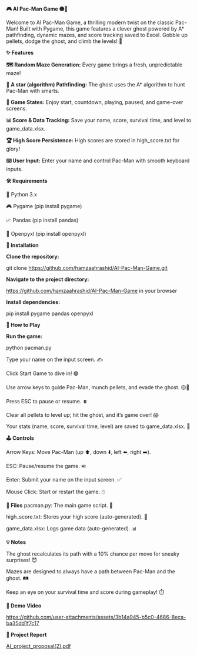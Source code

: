**🎮  AI Pac-Man Game 🟡👻**

Welcome to AI Pac-Man Game, a thrilling modern twist on the classic Pac-Man! Built with Pygame, this game features a clever ghost powered by A* pathfinding, dynamic mazes, and score tracking saved to Excel. Gobble up pellets, dodge the ghost, and climb the levels! 🚀

**✨ Features**

**🗺️ Random Maze Generation:** Every game brings a fresh, unpredictable maze!

**🧠 A star (algorithm) Pathfinding:** The ghost uses the A* algorithm to hunt Pac-Man with smarts.

**🎲 Game States:** Enjoy start, countdown, playing, paused, and game-over screens.

**📊 Score & Data Tracking:** Save your name, score, survival time, and level to game_data.xlsx.

**🏆 High Score Persistence:** High scores are stored in high_score.txt for glory!

**⌨️ User Input:** Enter your name and control Pac-Man with smooth keyboard inputs.


**🛠️ Requirements**

🐍 Python 3.x

🎮 Pygame (pip install pygame)

📈 Pandas (pip install pandas)

📑 Openpyxl (pip install openpyxl)


**🚀 Installation**

**Clone the repository:**

git clone https://github.com/hamzaahrashid/AI-Pac-Man-Game.git

**Navigate to the project directory:**

https://github.com/hamzaahrashid/AI-Pac-Man-Game in your browser

**Install dependencies:**

pip install pygame pandas openpyxl


**🎉 How to Play**

**Run the game:**

python pacman.py

Type your name on the input screen. ✍️

Click Start Game to dive in! 🟢

Use arrow keys to guide Pac-Man, munch pellets, and evade the ghost. 🟡👻

Press ESC to pause or resume. ⏸️

Clear all pellets to level up; hit the ghost, and it’s game over! 😱

Your stats (name, score, survival time, level) are saved to game_data.xlsx. 📂


**🕹️ Controls**

Arrow Keys: Move Pac-Man (up ⬆️, down ⬇️, left ⬅️, right ➡️).

ESC: Pause/resume the game. ⏯️

Enter: Submit your name on the input screen. ✅

Mouse Click: Start or restart the game. 🖱️


**📂 Files**
pacman.py: The main game script. 🐍

high_score.txt: Stores your high score (auto-generated). 🏅

game_data.xlsx: Logs game data (auto-generated). 📊


**💡 Notes**

The ghost recalculates its path with a 10% chance per move for sneaky surprises! 😈

Mazes are designed to always have a path between Pac-Man and the ghost. 🛤️

Keep an eye on your survival time and score during gameplay! ⏱️

**🎥 Demo Video**

https://github.com/user-attachments/assets/3b14a945-b5c0-4686-8eca-ba35dd1f7c17

**📄 Project Report**

[AI_project_proposal(2).pdf](https://github.com/user-attachments/files/20149902/AI_project_proposal.2.pdf)

